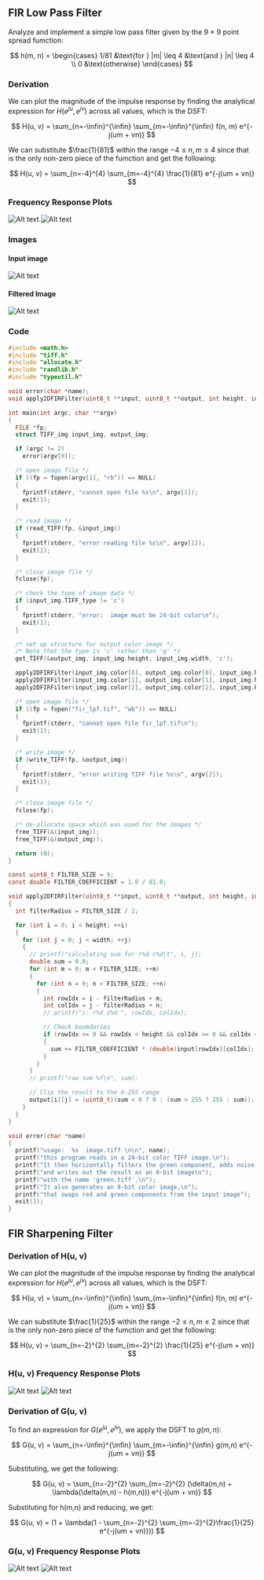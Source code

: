 ## FIR Low Pass Filter

Analyze and implement a simple low pass filter given by the 9 × 9 point spread fumction:

$$
h(m, n) = \begin{cases}
    1/81 &\text{for } |m| \leq 4 &\text{and } |n| \leq 4 \\
    0 &\text{otherwise}
\end{cases}
$$

### Derivation

We can plot the magnitude of the impulse response by finding the analytical expression for $H(e^{ju}, e^{jv})$ across all values, which is the DSFT:

$$
H(u, v) = \sum_{n=-\infin}^{\infin} \sum_{m=-\infin}^{\infin} f(n, m) e^{-j(um + vn)}
$$

We can substitute $\frac{1}{81}$ within the range $-4\leq{n,m}\leq4$ since that is the only non-zero piece of the fumction and get the following:

$$
H(u, v) = \sum_{n=-4}^{4} \sum_{m=-4}^{4} \frac{1}{81} e^{-j(um + vn)}
$$

### Frequency Response Plots

![Alt text](../img/fir_lpf_freq_resp_2d.png)
![Alt text](../img/fir_lpf_freq_resp_3d.png)

### Images

#### Input image
![Alt text](../img/img03.png)

#### Filtered Image
![Alt text](../img/fir_lpf.png)

### Code

```C
#include <math.h>
#include "tiff.h"
#include "allocate.h"
#include "randlib.h"
#include "typeutil.h"

void error(char *name);
void apply2DFIRFilter(uint8_t **input, uint8_t **output, int height, int width);

int main(int argc, char **argv)
{
  FILE *fp;
  struct TIFF_img input_img, output_img;

  if (argc != 2)
    error(argv[0]);

  /* open image file */
  if ((fp = fopen(argv[1], "rb")) == NULL)
  {
    fprintf(stderr, "cannot open file %s\n", argv[1]);
    exit(1);
  }

  /* read image */
  if (read_TIFF(fp, &input_img))
  {
    fprintf(stderr, "error reading file %s\n", argv[1]);
    exit(1);
  }

  /* close image file */
  fclose(fp);

  /* check the type of image data */
  if (input_img.TIFF_type != 'c')
  {
    fprintf(stderr, "error:  image must be 24-bit color\n");
    exit(1);
  }

  /* set up structure for output color image */
  /* Note that the type is 'c' rather than 'g' */
  get_TIFF(&output_img, input_img.height, input_img.width, 'c');

  apply2DFIRFilter(input_img.color[0], output_img.color[0], input_img.height, input_img.width);
  apply2DFIRFilter(input_img.color[1], output_img.color[1], input_img.height, input_img.width);
  apply2DFIRFilter(input_img.color[2], output_img.color[2], input_img.height, input_img.width);

  /* open image file */
  if ((fp = fopen("fir_lpf.tif", "wb")) == NULL)
  {
    fprintf(stderr, "cannot open file fir_lpf.tif\n");
    exit(1);
  }

  /* write image */
  if (write_TIFF(fp, &output_img))
  {
    fprintf(stderr, "error writing TIFF file %s\n", argv[2]);
    exit(1);
  }

  /* close image file */
  fclose(fp);

  /* de-allocate space which was used for the images */
  free_TIFF(&(input_img));
  free_TIFF(&(output_img));

  return (0);
}

const uint8_t FILTER_SIZE = 9;
const double FILTER_COEFFICIENT = 1.0 / 81.0;

void apply2DFIRFilter(uint8_t **input, uint8_t **output, int height, int width)
{
  int filterRadius = FILTER_SIZE / 2;

  for (int i = 0; i < height; ++i)
  {
    for (int j = 0; j < width; ++j)
    {
      // printf("calculating sum for r%d c%d\t", i, j);
      double sum = 0.0;
      for (int m = 0; m < FILTER_SIZE; ++m)
      {
        for (int n = 0; n < FILTER_SIZE; ++n)
        {
          int rowIdx = i - filterRadius + m;
          int colIdx = j - filterRadius + n;
          // printf("i: r%d c%d ", rowIdx, colIdx);

          // Check boumdaries
          if (rowIdx >= 0 && rowIdx < height && colIdx >= 0 && colIdx < width)
          {
            sum += FILTER_COEFFICIENT * (double)input[rowIdx][colIdx];
          }
        }
      }
      // printf("raw sum %f\n", sum);

      // Clip the result to the 0-255 range
      output[i][j] = (uint8_t)(sum < 0 ? 0 : (sum > 255 ? 255 : sum));
    }
  }
}

void error(char *name)
{
  printf("usage:  %s  image.tiff \n\n", name);
  printf("this program reads in a 24-bit color TIFF image.\n");
  printf("It then horizontally filters the green component, adds noise,\n");
  printf("and writes out the result as an 8-bit image\n");
  printf("with the name 'green.tiff'.\n");
  printf("It also generates an 8-bit color image,\n");
  printf("that swaps red and green components from the input image");
  exit(1);
}

```

## FIR Sharpening Filter

### Derivation of H(u, v)

We can plot the magnitude of the impulse response by finding the analytical expression for $H(e^{ju}, e^{jv})$ across all values, which is the DSFT:

$$
H(u, v) = \sum_{n=-\infin}^{\infin} \sum_{m=-\infin}^{\infin} f(n, m) e^{-j(um + vn)}
$$

We can substitute $\frac{1}{25}$ within the range $-2\leq{n,m}\leq2$ since that is the only non-zero piece of the fumction and get the following:

$$
H(u, v) = \sum_{n=-2}^{2} \sum_{m=-2}^{2} \frac{1}{25} e^{-j(um + vn)}
$$

### H(u, v) Frequency Response Plots

![Alt text](../img/fir_lpf_5_freq_resp_2d.png)
![Alt text](../img/fir_lpf_5_freq_resp_3d.png)

### Derivation of G(u, v)

To find an expression for $G(e^{ju}, e^{jv})$, we apply the DSFT to $g(m, n)$:

$$
G(u, v) = \sum_{n=-\infin}^{\infin} \sum_{m=-\infin}^{\infin} g(m,n) e^{-j(um + vn)}
$$

Substituting, we get the following:

$$
G(u, v) = \sum_{n=-2}^{2} \sum_{m=-2}^{2} (\delta(m,n) + \lambda(\delta(m,n) - h(m,n))) e^{-j(um + vn)}
$$

Substituting for h(m,n) and reducing, we get:

$$
G(u, v) = (1 + \lambda(1 - \sum_{n=-2}^{2} \sum_{m=-2}^{2}\frac{1}{25} e^{-j(um + vn)}))
$$

### G(u, v) Frequency Response Plots

![Alt text](../img/fir_sharpen_freq_resp_2d.png)
![Alt text](../img/fir_sharpen_freq_resp_3d.png)


